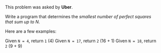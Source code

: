 This problem was asked by **Uber**.

Write a program that determines the *smallest number of perfect squares that sum up to N*.

Here are a few examples:

Given `N = 4`, return `1` (4)
Given `N = 17`, return `2` (16 + 1)
Given `N = 18`, return `2` (9 + 9)